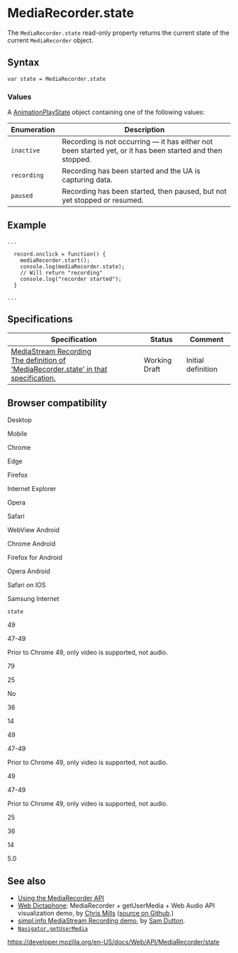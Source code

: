 MediaRecorder.state
===================

The `MediaRecorder.state` read-only property returns the current state of the current `MediaRecorder` object.

Syntax
------

    var state = MediaRecorder.state

### Values

A [AnimationPlayState](https://w3c.github.io/web-animations/#enumdef-animationplaystate) object containing one of the following values:

<table><thead><tr class="header"><th>Enumeration</th><th>Description</th></tr></thead><tbody><tr class="odd"><td><code id="idl-def-RecordingStateEnum.inactive">inactive</code></td><td>Recording is not occurring — it has either not been started yet, or it has been started and then stopped.</td></tr><tr class="even"><td><code id="idl-def-RecordingStateEnum.recording">recording</code></td><td>Recording has been started and the UA is capturing data.</td></tr><tr class="odd"><td><code id="idl-def-RecordingStateEnum.paused">paused</code></td><td>Recording has been started, then paused, but not yet stopped or resumed.</td></tr></tbody></table>

Example
-------

    ...

      record.onclick = function() {
        mediaRecorder.start();
        console.log(mediaRecorder.state);
        // Will return "recording"
        console.log("recorder started");
      }

    ...

Specifications
--------------

<table><thead><tr class="header"><th>Specification</th><th>Status</th><th>Comment</th></tr></thead><tbody><tr class="odd"><td><a href="https://w3c.github.io/mediacapture-record/#dom-mediarecorder-state">MediaStream Recording<br />
<span class="small">The definition of 'MediaRecorder.state' in that specification.</span></a></td><td><span class="spec-wd">Working Draft</span></td><td>Initial definition</td></tr></tbody></table>

Browser compatibility
---------------------

Desktop

Mobile

Chrome

Edge

Firefox

Internet Explorer

Opera

Safari

WebView Android

Chrome Android

Firefox for Android

Opera Android

Safari on IOS

Samsung Internet

`state`

49

47-49

Prior to Chrome 49, only video is supported, not audio.

79

25

No

36

14

49

47-49

Prior to Chrome 49, only video is supported, not audio.

49

47-49

Prior to Chrome 49, only video is supported, not audio.

25

36

14

5.0

See also
--------

-   [Using the MediaRecorder API](../mediastream_recording_api/using_the_mediastream_recording_api)
-   [Web Dictaphone](https://mdn.github.io/web-dictaphone/): MediaRecorder + getUserMedia + Web Audio API visualization demo, by [Chris Mills](https://twitter.com/chrisdavidmills) ([source on Github](https://github.com/mdn/web-dictaphone/).)
-   [simpl.info MediaStream Recording demo](https://simpl.info/mediarecorder/), by [Sam Dutton](https://twitter.com/sw12).
-   [`Navigator.getUserMedia`](../navigator/getusermedia)

<a href="https://developer.mozilla.org/en-US/docs/Web/API/MediaRecorder/state" class="_attribution-link">https://developer.mozilla.org/en-US/docs/Web/API/MediaRecorder/state</a>

